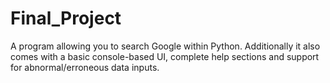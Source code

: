 # Final_Project
A program allowing you to search Google within Python. Additionally it also comes with a basic console-based UI, complete help sections and support for abnormal/erroneous data inputs.
